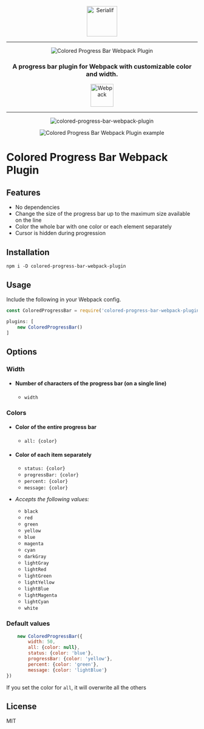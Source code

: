 <div align="center">
    <p align="center"><a href="https://serialif.com"><img width="80" height="80" src="https://serialif.com/images/serialif.png" alt="Serialif"></a>
<hr>
    <p align="center"><img src="https://serialif.com/images/colored-progress-bar-webpack-plugin-logo.png"
             alt="Colored Progress Bar Webpack Plugin"></p>

<h3 align="center">A progress bar plugin for Webpack with customizable color and width.</h3>
<p align="center"><a href="https://github.com/webpack/webpack"><img width="60" height="60" src="https://webpack.js.org/assets/icon-square-big.svg" alt="Webpack"></a></p>
<hr>
<p align="center"><img src="https://media.giphy.com/media/lrbIDcwxyyo9eKLAXw/giphy.gif" alt="colored-progress-bar-webpack-plugin">
    </p>
<p align="center"><img src="https://serialif.com/images/colored-progress-bar-webpack-plugin-example.png"
             alt="Colored Progress Bar Webpack Plugin example"></p>
</div>

# Colored Progress Bar Webpack Plugin

## Features
- No dependencies
- Change the size of the progress bar up to the maximum size available on the line
- Color the whole bar with one color or each element separately
- Cursor is hidden during progression

## Installation

```
npm i -D colored-progress-bar-webpack-plugin
```

## Usage

Include the following in your Webpack config.

```javascript
const ColoredProgressBar = require('colored-progress-bar-webpack-plugin');

plugins: [
    new ColoredProgressBar()
]
```

## Options
### Width
- #### Number of characters of the progress bar (on a single line)
    - `width`
### Colors
- #### Color of the entire progress bar
  - `all: {color}`
- #### Color of each item separately  
  - `status: {color}`
  - `progressBar: {color}`
  - `percent: {color}`
  - `message: {color}` 

  
- *Accepts the following values:*
  - `black`
  - `red`
  - `green`
  - `yellow`
  - `blue`
  - `magenta`
  - `cyan`
  - `darkGray`
  - `lightGray`
  - `lightRed`
  - `lightGreen`
  - `lightYellow`
  - `lightBlue`
  - `lightMagenta`
  - `lightCyan`
  - `white`

### Default values

```javascript
    new ColoredProgressBar({
        width: 50,
        all: {color: null},
        status: {color: 'blue'},
        progressBar: {color: 'yellow'},
        percent: {color: 'green'},
        message: {color: 'lightBlue'}
})
```
If you set the color for `all`, it will overwrite all the others

## License

MIT